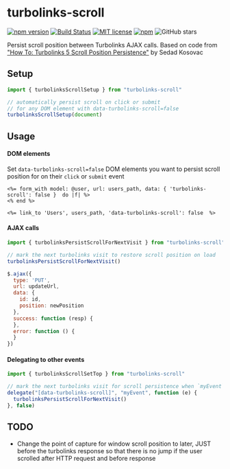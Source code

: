 # turbolinks-scroll
[![npm version](https://badge.fury.io/js/turbolinks-scroll.svg)](https://badge.fury.io/js/turbolinks-scroll) [![Build Status](https://travis-ci.org/szTheory/turbolinks-scroll.svg?branch=master)](https://travis-ci.org/szTheory/turbolinks-scroll) [![MIT license](https://img.shields.io/badge/License-MIT-blue.svg)](https://lbesson.mit-license.org/) [![npm](https://img.shields.io/npm/dt/turbolinks-scroll)](https://www.npmjs.com/package/turbolinks-scroll) ![GitHub stars](https://img.shields.io/github/stars/szTheory/turbolinks-scroll?style=social)

Persist scroll position between Turbolinks AJAX calls. Based on code from ["How To: Turbolinks 5 Scroll Position Persistence"](https://medium.com/@kosovacsedad/how-to-turbolinks-5-scroll-position-persistence-6e4435a60b2e) by Sedad Kosovac

## Setup

```Javascript
import { turbolinksScrollSetup } from "turbolinks-scroll"

// automatically persist scroll on click or submit
// for any DOM element with data-turbolinks-scroll=false
turbolinksScrollSetup(document)
```

## Usage

#### DOM elements

Set `data-turbolinks-scroll=false` DOM elements you want to persist scroll position for on their `click` or `submit` event

```erb
<%= form_with model: @user, url: users_path, data: { 'turbolinks-scroll': false }  do |f| %>
<% end %>

<%= link_to 'Users', users_path, 'data-turbolinks-scroll': false  %>
```

#### AJAX calls

```JavaScript
import { turbolinksPersistScrollForNextVisit } from "turbolinks-scroll"

// mark the next turbolinks visit to restore scroll position on load
turbolinksPersistScrollForNextVisit()

$.ajax({
  type: 'PUT',
  url: updateUrl,
  data: {
    id: id,
    position: newPosition
  },
  success: function (resp) {
  },
  error: function () {
  }
})
```

#### Delegating to other events

```JavaScript
import { turbolinksScrollSetTop } from "turbolinks-scroll"

// mark the next turbolinks visit for scroll persistence when `myEvent` is triggered
delegate("[data-turbolinks-scroll]", "myEvent", function (e) {
  turbolinksPersistScrollForNextVisit()
}, false)
```

## TODO

* Change the point of capture for window scroll position to later, JUST before the turbolinks response so that there is no jump if the user scrolled after HTTP request and before response